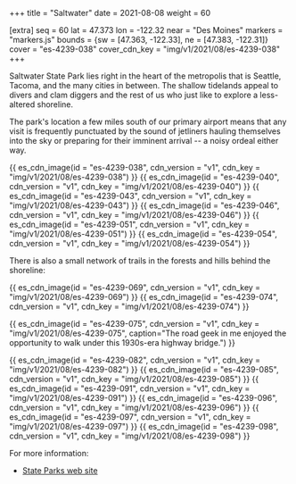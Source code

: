 +++
title = "Saltwater"
date = 2021-08-08
weight = 60

[extra]
seq = 60
lat = 47.373
lon = -122.32
near = "Des Moines"
markers = "markers.js"
bounds = {sw = [47.363, -122.33], ne = [47.383, -122.31]}
cover = "es-4239-038"
cover_cdn_key = "img/v1/2021/08/es-4239-038"
+++

Saltwater State Park lies right in the heart of the metropolis that is Seattle, Tacoma, and the many cities in between. The shallow tidelands appeal to divers and clam diggers and the rest of us who just like to explore a less-altered shoreline.

<!-- more -->

The park's location a few miles south of our primary airport means that any visit is frequently punctuated by the sound of jetliners hauling themselves into the sky or preparing for their imminent arrival -- a noisy ordeal either way.

{{ es_cdn_image(id = "es-4239-038", cdn_version = "v1", cdn_key = "img/v1/2021/08/es-4239-038") }}
{{ es_cdn_image(id = "es-4239-040", cdn_version = "v1", cdn_key = "img/v1/2021/08/es-4239-040") }}
{{ es_cdn_image(id = "es-4239-043", cdn_version = "v1", cdn_key = "img/v1/2021/08/es-4239-043") }}
{{ es_cdn_image(id = "es-4239-046", cdn_version = "v1", cdn_key = "img/v1/2021/08/es-4239-046") }}
{{ es_cdn_image(id = "es-4239-051", cdn_version = "v1", cdn_key = "img/v1/2021/08/es-4239-051") }}
{{ es_cdn_image(id = "es-4239-054", cdn_version = "v1", cdn_key = "img/v1/2021/08/es-4239-054") }}

There is also a small network of trails in the forests and hills behind the shoreline:

{{ es_cdn_image(id = "es-4239-069", cdn_version = "v1", cdn_key = "img/v1/2021/08/es-4239-069") }}
{{ es_cdn_image(id = "es-4239-074", cdn_version = "v1", cdn_key = "img/v1/2021/08/es-4239-074") }}

{{ es_cdn_image(id = "es-4239-075", cdn_version = "v1", cdn_key = "img/v1/2021/08/es-4239-075", caption="The road geek in me enjoyed the opportunity to walk under this 1930s-era highway bridge.") }}

{{ es_cdn_image(id = "es-4239-082", cdn_version = "v1", cdn_key = "img/v1/2021/08/es-4239-082") }}
{{ es_cdn_image(id = "es-4239-085", cdn_version = "v1", cdn_key = "img/v1/2021/08/es-4239-085") }}
{{ es_cdn_image(id = "es-4239-091", cdn_version = "v1", cdn_key = "img/v1/2021/08/es-4239-091") }}
{{ es_cdn_image(id = "es-4239-096", cdn_version = "v1", cdn_key = "img/v1/2021/08/es-4239-096") }}
{{ es_cdn_image(id = "es-4239-097", cdn_version = "v1", cdn_key = "img/v1/2021/08/es-4239-097") }}
{{ es_cdn_image(id = "es-4239-098", cdn_version = "v1", cdn_key = "img/v1/2021/08/es-4239-098") }}

For more information:

* [State Parks web site](https://parks.state.wa.us/578/Saltwater)
